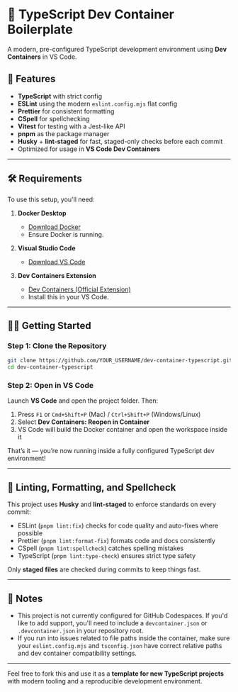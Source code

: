 # 🧰 TypeScript Dev Container Boilerplate

A modern, pre-configured TypeScript development environment using **Dev Containers** in VS Code.

## 🚀 Features

- **TypeScript** with strict config
- **ESLint** using the modern `eslint.config.mjs` flat config
- **Prettier** for consistent formatting
- **CSpell** for spellchecking
- **Vitest** for testing with a Jest-like API
- **pnpm** as the package manager
- **Husky** + **lint-staged** for fast, staged-only checks before each commit
- Optimized for usage in **VS Code Dev Containers**

---

## 🛠️ Requirements

To use this setup, you'll need:

1. **Docker Desktop**
   - [Download Docker](https://www.docker.com/products/docker-desktop/)
   - Ensure Docker is running.

2. **Visual Studio Code**
   - [Download VS Code](https://code.visualstudio.com/)

3. **Dev Containers Extension**
   - [Dev Containers (Official Extension)](https://marketplace.visualstudio.com/items?itemName=ms-vscode-remote.remote-containers)
   - Install this in your VS Code.

---

## 🧑‍💻 Getting Started

### Step 1: Clone the Repository

```bash
git clone https://github.com/YOUR_USERNAME/dev-container-typescript.git
cd dev-container-typescript
```

### Step 2: Open in VS Code

Launch **VS Code** and open the project folder. Then:

1. Press `F1` or `Cmd+Shift+P` (Mac) / `Ctrl+Shift+P` (Windows/Linux)
2. Select **Dev Containers: Reopen in Container**
3. VS Code will build the Docker container and open the workspace inside it

That’s it — you’re now running inside a fully configured TypeScript dev environment!

---

## 🧼 Linting, Formatting, and Spellcheck

This project uses **Husky** and **lint-staged** to enforce standards on every commit:

- ESLint (`pnpm lint:fix`) checks for code quality and auto-fixes where possible
- Prettier (`pnpm lint:format-fix`) formats code and docs consistently
- CSpell (`pnpm lint:spellcheck`) catches spelling mistakes
- TypeScript (`pnpm lint:type-check`) ensures strict type safety

Only **staged files** are checked during commits to keep things fast.

---

## 📖 Notes

- This project is not currently configured for GitHub Codespaces. If you'd like to add support, you'll need to include a `devcontainer.json` or `.devcontainer.json` in your repository root.
- If you run into issues related to file paths inside the container, make sure your `eslint.config.mjs` and `tsconfig.json` have correct relative paths and dev container compatibility settings.

---

Feel free to fork this and use it as a **template for new TypeScript projects** with modern tooling and a reproducible development environment.
